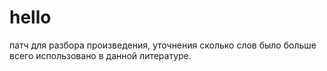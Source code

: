 # hello
патч для разбора произведения, уточнения сколько слов было больше всего использовано в данной литературе.
